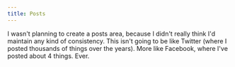 ```yaml
---
title: Posts
---
```

I wasn't planning to create a posts area, because I didn't really think I'd maintain any kind of consistency. This isn't going to be like Twitter (where I posted thousands of things over the years). More like Facebook, where I've posted about 4 things. Ever.